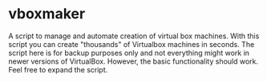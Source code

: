 # vboxmaker
A script to manage and automate creation of virtual box machines. With this script you can create "thousands" of Virtualbox machines in seconds. The script here is for backup purposes only and not everything might work in newer versions of VirtualBox. However, the basic functionality should work. Feel free to expand the script.
